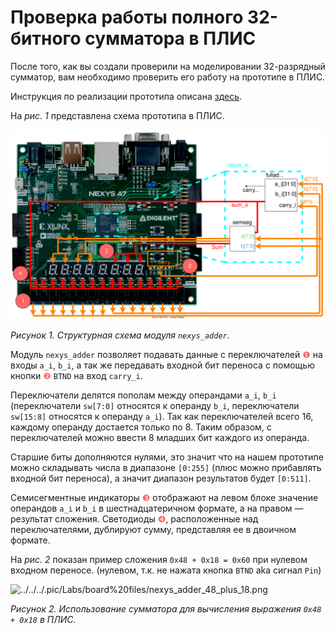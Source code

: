 # Проверка работы полного 32-битного сумматора в ПЛИС

После того, как вы создали проверили на моделировании 32-разрядный сумматор,
вам необходимо проверить его работу на прототипе в ПЛИС.

Инструкция по реализации прототипа описана [здесь](../../../Vivado%20Basics/How%20to%20program%20an%20fpga%20board.md).




На _рис. 1_ представлена схема прототипа в ПЛИС.

![../../../.pic/Labs/board%20files/nexys_adder_structure.drawio.svg](../../../.pic/Labs/board%20files/nexys_adder_structure.drawio.svg)

_Рисунок 1. Структурная схема модуля `nexys_adder`._

Модуль `nexys_adder` позволяет подавать данные с переключателей <span style="color:#FF6666;">❶</span> на входы `a_i`, `b_i`,
а так же передавать входной бит переноса с помощью кнопки <span style="color:#FF6666;">❷</span> `BTND` на вход `carry_i`.

Переключатели делятся пополам между операндами `a_i`, `b_i` (переключатели `sw[7:0]` относятся к
операнду `b_i`, переключатели `sw[15:8]` относятся к операнду `a_i`). Так как переключателей
всего 16, каждому операнду достается только по 8. Таким образом, с переключателей можно ввести
8 младших бит каждого из операнда.

Старшие биты дополняются нулями, это значит что на нашем прототипе можно складывать числа в
диапазоне `[0:255]` (плюс можно прибавлять входной бит переноса),
а значит диапазон результатов будет `[0:511]`.

Семисегментные индикаторы <span style="color:#FF6666;">❸</span> отображают на левом блоке значение операндов `a_i` и `b_i`
в шестнадцатеричном формате, а на правом — результат сложения. Светодиоды <span style="color:#FF6666;">❹</span>,
расположенные над переключателями, дублируют сумму, представляя ее в двоичном формате.

На _рис. 2_ показан пример сложения `0x48 + 0x18 = 0x60` при нулевом входном переносе.
(нулевом, т.к. не нажата кнопка `BTND` aka сигнал `Pin`)

![../../../.pic/Labs/board%20files/nexys_adder_48_plus_18.png](../../../.pic/Labs/board%20files/nexys_adder_48_plus_18.png)

_Рисунок 2. Использование сумматора для вычисления выражения `0x48 + 0x18` в ПЛИС._
